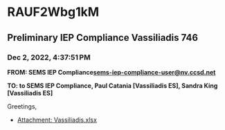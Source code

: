 # RAUF2Wbg1kM
## Preliminary IEP Compliance Vassiliadis 746
### Dec 2, 2022, 4:37:51 PM
**FROM: SEMS IEP Compliance<sems-iep-compliance-user@nv.ccsd.net>**

**TO: to SEMS IEP Compliance, Paul Catania [Vassiliadis ES], Sandra King [Vassiliadis ES]**


Greetings, 





* [Attachment: Vassiliadis.xlsx](RAUF2Wbg1kM-attachment-1.xlsx)
